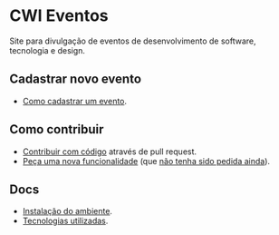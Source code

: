 # CWI Eventos

Site para divulgação de eventos de desenvolvimento de software, tecnologia e design.

## Cadastrar novo evento

- [Como cadastrar um evento](/docs/new_event.md).

## Como contribuir

- [Contribuir com código](https://github.com/CWISoftware/eventos/issues) através de pull request.
- [Peça uma nova funcionalidade](https://github.com/CWISoftware/eventos/issues/new) (que [não tenha sido pedida ainda](https://github.com/CWISoftware/eventos/issues)).

## Docs

- [Instalação do ambiente](/docs/instalation.md).
- [Tecnologias utilizadas](/docs/technologies.md).
